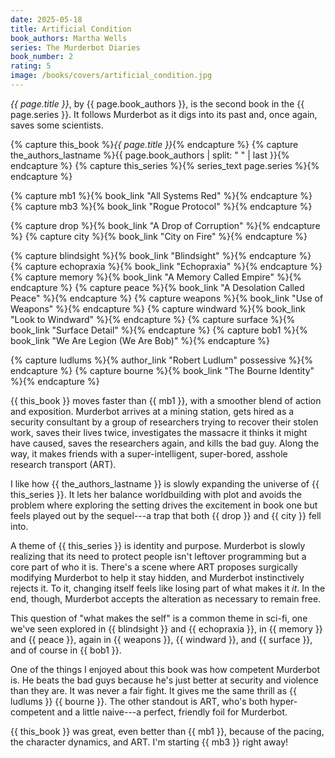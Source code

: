 ```yaml
---
date: 2025-05-18
title: Artificial Condition
book_authors: Martha Wells
series: The Murderbot Diaries
book_number: 2
rating: 5
image: /books/covers/artificial_condition.jpg
---
```


<cite class="book-title">{{ page.title }}</cite>, by <span
class="author-name">{{ page.book_authors }}</span>, is the second book in the
<span class="book-series">{{ page.series }}</span>. It follows Murderbot as it
digs into its past and, once again, saves some scientists.

{% capture this_book %}<cite class="book-title">{{ page.title }}</cite>{% endcapture %}
{% capture the_authors_lastname %}<span class="author-name">{{ page.book_authors | split: " " | last }}</span>{% endcapture %}
{% capture this_series %}{% series_text page.series %}{% endcapture %}

{% capture mb1 %}{% book_link "All Systems Red" %}{% endcapture %}
{% capture mb3 %}{% book_link "Rogue Protocol" %}{% endcapture %}

{% capture drop %}{% book_link "A Drop of Corruption" %}{% endcapture %}
{% capture city %}{% book_link "City on Fire" %}{% endcapture %}

{% capture blindsight %}{% book_link "Blindsight" %}{% endcapture %}
{% capture echopraxia %}{% book_link "Echopraxia" %}{% endcapture %}
{% capture memory %}{% book_link "A Memory Called Empire" %}{% endcapture %}
{% capture peace %}{% book_link "A Desolation Called Peace" %}{% endcapture %}
{% capture weapons %}{% book_link "Use of Weapons" %}{% endcapture %}
{% capture windward %}{% book_link "Look to Windward" %}{% endcapture %}
{% capture surface %}{% book_link "Surface Detail" %}{% endcapture %}
{% capture bob1 %}{% book_link "We Are Legion (We Are Bob)" %}{% endcapture %}

{% capture ludlums %}{% author_link "Robert Ludlum" possessive %}{% endcapture %}
{% capture bourne %}{% book_link "The Bourne Identity" %}{% endcapture %}

{{ this_book }} moves faster than {{ mb1 }}, with a smoother blend of action
and exposition. Murderbot arrives at a mining station, gets hired as a
security consultant by a group of researchers trying to recover their stolen
work, saves their lives twice, investigates the massacre it thinks it might
have caused, saves the researchers again, and kills the bad guy. Along the
way, it makes friends with a super-intelligent, super-bored, asshole research
transport (ART).

I like how {{ the_authors_lastname }} is slowly expanding the universe of {{
this_series }}. It lets her balance worldbuilding with plot and avoids the
problem where exploring the setting drives the excitement in book one but
feels played out by the sequel---a trap that both {{ drop }} and {{ city }}
fell into.

A theme of {{ this_series }} is identity and purpose. Murderbot is slowly
realizing that its need to protect people isn't leftover programming but a
core part of who it is. There's a scene where ART proposes surgically
modifying Murderbot to help it stay hidden, and Murderbot instinctively
rejects it. To it, changing itself feels like losing part of what makes it
*it*. In the end, though, Murderbot accepts the alteration as necessary to
remain free.

This question of "what makes the self" is a common theme in sci-fi, one we've
seen explored in {{ blindsight }} and {{ echopraxia }}, in {{ memory }} and {{
peace }}, again in {{ weapons }}, {{ windward }}, and {{ surface }}, and of
course in {{ bob1 }}.

One of the things I enjoyed about this book was how competent Murderbot is. He
beats the bad guys because he's just better at security and violence than they
are. It was never a fair fight. It gives me the same thrill as {{ ludlums }}
{{ bourne }}. The other standout is ART, who's both hyper-competent and a
little naive---a perfect, friendly foil for Murderbot.

{{ this_book }} was great, even better than {{ mb1 }}, because of the pacing,
the character dynamics, and ART. I'm starting {{ mb3 }} right away!
